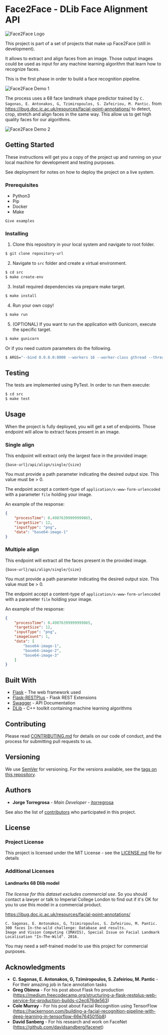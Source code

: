 # Face2Face - DLib Face Alignment API

![Face2Face Logo](https://raw.githubusercontent.com/jtorregrosa/face2face-dlib-face-alignment-api/master/docs/images/logo.png)

This project is part of a set of projects that make up Face2Face (still in development).

It allows to extract and align faces from an image. Those output images could be used as input for any machine learning 
algorithm that learn how to recognize faces.

This is the first phase in order to build a face recognition pipeline.

![Face2Face Demo 1](https://raw.githubusercontent.com/jtorregrosa/face2face-dlib-face-alignment-api/master/docs/images/demo1.jpg)

The process uses a 68 face landmark shape predictor trained by `C. Sagonas, E. Antonakos, G, Tzimiropoulos, S. Zafeiriou, M. Pantic.`
from https://ibug.doc.ic.ac.uk/resources/facial-point-annotations/ to detect, crop, stretch and align faces in the same way. This allow us to get high quality faces for our algorithms.

 
![Face2Face Demo 2](https://raw.githubusercontent.com/jtorregrosa/face2face-dlib-face-alignment-api/master/docs/images/demo2.jpg)


## Getting Started

These instructions will get you a copy of the project up and running on your local machine for development and 
testing purposes. 

See deployment for notes on how to deploy the project on a live system.

### Prerequisites

* Python3
* Pip
* Docker
* Make

```
Give examples
```

### Installing

1. Clone this repository in your local system and navigate to root folder.

```bash
$ git clone repository-url
```

2. Navigate to `src` folder and create a virtual environment.

```bash
$ cd src
$ make create-env
```

3. Install required dependencies via prepare make target.

```bash
$ make install
```

4. Run your own copy!

```bash
$ make run
```

5. (OPTIONAL) If you want to run the application with Gunicorn, execute the specific target.

```bash
$ make gunicorn
```

Or if you need custom parameters do the following.

```bash
$ ARGS="--bind 0.0.0.0:8000 --workers 16 --worker-class gthread --threads 16" make gunicorn
```

## Testing

The tests are implemented using PyTest. In order to run them execute:

```bash
$ cd src
$ make test
```

## Usage

When the project is fully deployed, you will get a set of endpoints. Those endpoint will allow to extract faces
present in an image.

### Single align

This endpoint will extract only the largest face in the provided image:

`{base-url}/api/align/single/{size}`

You must provide a path parameter indicating the desired output size. This value must be > 0.

The endpoint accept a content-type of `application/x-www-form-urlencoded` with a parameter `file` holding your image.

An example of the response:

```json
{
    "processTime": 0.49076399999999865, 
    "targetSize": 12, 
    "inputType": "png", 
    "data": "base64-image-1"
}
```

### Multiple align

This endpoint will extract all the faces present in the provided image.

`{base-url}/api/align/single/{size}`

You must provide a path parameter indicating the desired output size. This value must be > 0.

The endpoint accept a content-type of `application/x-www-form-urlencoded` with a parameter `file` holding your image.

An example of the response:

```json
{
    "processTime": 0.49076399999999865, 
    "targetSize": 12, 
    "inputType": "png", 
    "imageCount": 1, 
    "data": [
        "base64-image-1",
        "base64-image-2",
        "base64-image-3"
    ]
}
```

## Built With

* [Flask](http://flask.pocoo.org/) - The web framework used
* [Flask-RESTPlus](https://flask-restplus.readthedocs.io/en/stable/) - Flask REST Extensions
* [Swagger](https://swagger.io/) - API Documentation
* [DLib](http://dlib.net/) - C++ toolkit containing machine learning algorithms

## Contributing

Please read [CONTRIBUTING.md](https://gist.github.com/PurpleBooth/b24679402957c63ec426) for details on our code of conduct, and the process for submitting pull requests to us.

## Versioning

We use [SemVer](http://semver.org/) for versioning. For the versions available, see the [tags on this repository](https://github.com/your/project/tags). 

## Authors

* **Jorge Torregrosa** - *Main Developer* - [jtorregrosa](https://github.com/jtorregrosa)

See also the list of [contributors](https://github.com/your/project/contributors) who participated in this project.

## License

### Project License
This project is licensed under the MIT License - see the [LICENSE.md](LICENSE.md) file for details

### Additional Licenses
#### Landmarks 68 Dlib model 
*The license for this dataset excludes commercial use*.  So you should contact a lawyer or talk to Imperial College 
London to find out if it's OK for you to use this model in a commercial product.

https://ibug.doc.ic.ac.uk/resources/facial-point-annotations/

```
C. Sagonas, E. Antonakos, G, Tzimiropoulos, S. Zafeiriou, M. Pantic. 
300 faces In-the-wild challenge: Database and results. 
Image and Vision Computing (IMAVIS), Special Issue on Facial Landmark Localisation "In-The-Wild". 2016.
```

You may need a self-trained model to use this project for commercial purposes.

## Acknowledgments

* **C. Sagonas, E. Antonakos, G, Tzimiropoulos, S. Zafeiriou, M. Pantic** - For their amazing job in face annotation tasks
* **Greg Obinna** - For his post about Flask  fro production (https://medium.freecodecamp.org/structuring-a-flask-restplus-web-service-for-production-builds-c2ec676de563)
* **Cole Murray** - For his post about Facial Recognition using TensorFlow (https://hackernoon.com/building-a-facial-recognition-pipeline-with-deep-learning-in-tensorflow-66e7645015b8)
* **David Sanberg** - For his research and work on FaceNet (https://github.com/davidsandberg/facenet)